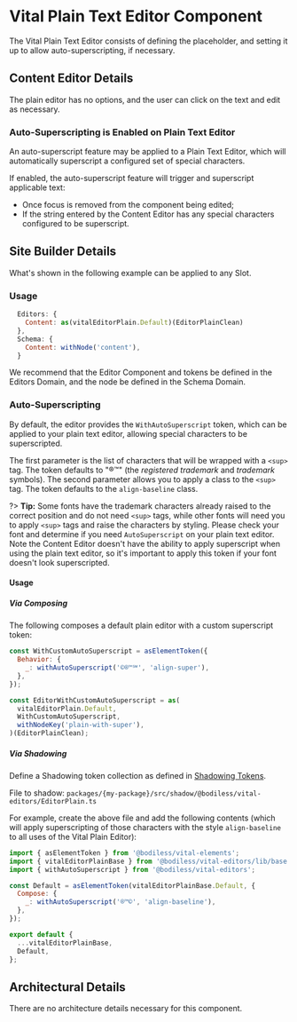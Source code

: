 # Vital Plain Text Editor Component

The Vital Plain Text Editor consists of defining the placeholder, and setting it up to allow
auto-superscripting, if necessary.

## Content Editor Details

The plain editor has no options, and the user can click on the text and edit as necessary.

### Auto-Superscripting is Enabled on Plain Text Editor

An auto-superscript feature may be applied to a Plain Text Editor, which will automatically
superscript a configured set of special characters.

If enabled, the auto-superscript feature will trigger and superscript applicable text:

- Once focus is removed from the component being edited;
- If the string entered by the Content Editor has any special characters configured to be
  superscript.

## Site Builder Details

What's shown in the following example can be applied to any Slot.

### Usage

```js
  Editors: {
    Content: as(vitalEditorPlain.Default)(EditorPlainClean)
  },
  Schema: {
    Content: withNode('content'),
  }
```

We recommend that the Editor Component and tokens be defined in the Editors Domain, and the node be
defined in the Schema Domain.

### Auto-Superscripting

By default, the editor provides the `WithAutoSuperscript` token, which can be applied to your plain
text editor, allowing special characters to be superscripted.

The first parameter is the list of characters that will be wrapped with a `<sup>` tag. The token
defaults to "®™" (the _registered trademark_ and _trademark_ symbols). The second parameter allows
you to apply a class to the `<sup>` tag. The token defaults to the `align-baseline` class.

?> **Tip:** Some fonts have the trademark characters already raised to the correct position and do
not need `<sup>` tags, while other fonts will need you to apply `<sup>` tags and raise the
characters by styling. Please check your font and determine if you need `AutoSuperscript` on your
plain text editor. Note the Content Editor doesn't have the ability to apply superscript when using
the plain text editor, so it's important to apply this token if your font doesn't look
superscripted.

#### Usage

##### Via Composing

The following composes a default plain editor with a custom superscript token:

```js
const WithCustomAutoSuperscript = asElementToken({
  Behavior: {
    _: withAutoSuperscript('©®™℠', 'align-super'),
  },
});

const EditorWithCustomAutoSuperscript = as(
  vitalEditorPlain.Default,
  WithCustomAutoSuperscript,
  withNodeKey('plain-with-super'),
)(EditorPlainClean);
```

##### Via Shadowing

Define a Shadowing token collection as defined in [Shadowing Tokens](/Development/Guides/Shadowing).

File to shadow: `packages/{my-package}/src/shadow/@bodiless/vital-editors/EditorPlain.ts`

For example, create the above file and add the following contents (which will apply superscripting
of those characters with the style `align-baseline` to all uses of the Vital Plain Editor):

```js
import { asElementToken } from '@bodiless/vital-elements';
import { vitalEditorPlainBase } from '@bodiless/vital-editors/lib/base';
import { withAutoSuperscript } from '@bodiless/vital-editors';

const Default = asElementToken(vitalEditorPlainBase.Default, {
  Compose: {
    _: withAutoSuperscript('®™©', 'align-baseline'),
  },
});

export default {
  ...vitalEditorPlainBase,
  Default,
};
```

## Architectural Details

There are no architecture details necessary for this component.

